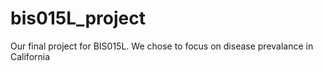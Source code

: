 # bis015L_project
Our final project for BIS015L. We chose to focus on disease prevalance in California
